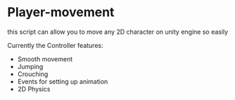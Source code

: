 # Player-movement
this script can allow you to move any 2D character on unity engine so easily

Currently the Controller features:

- Smooth movement
- Jumping
- Crouching
- Events for setting up animation
- 2D Physics
